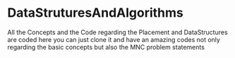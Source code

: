 # DataStruturesAndAlgorithms

All the Concepts and the Code regarding the Placement and DataStructures are coded here
you can just clone it and have an amazing codes not only regarding the basic concepts but also the MNC problem statements

